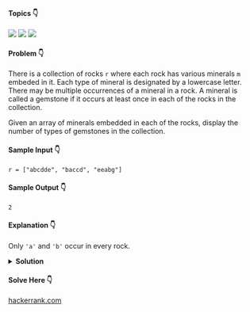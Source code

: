 #### Topics :point_down:
![](https://img.shields.io/badge/-hash--map-wheat) 
![](https://img.shields.io/badge/-hash--set-wheat)
![](https://img.shields.io/badge/-string-wheat)

#### Problem :point_down:
There is a collection of rocks `r` where each rock has various minerals `m` embeded in it. Each type of mineral is designated by a lowercase letter. There may be multiple occurrences of a mineral in a rock. A mineral is called a gemstone if it occurs at least once in each of the rocks in the collection.

Given an array of minerals embedded in each of the rocks, display the number of types of gemstones in the collection.
#### Sample Input :point_down:
```
r = ["abcdde", "baccd", "eeabg"]
```
#### Sample Output :point_down:
```
2
```
#### Explanation :point_down:
Only `'a'` and `'b'` occur in every rock.
<details>
<summary><strong>Solution</strong></summary>

#### Python :point_down:
```py
def solve(r):
    s = set(r[0])
    for i in range(1, len(r)):
        s &= set(r[i])
        
    return len(s)
```  
#### Python :point_down:
```py
def solve(r):
    d = {}
    for m in r:
        for i in set(m):
            d[i] = d.get(i, 0) + 1
            
    return list(d.values()).count(len(r))
``` 
#### Time Complexity :point_down:
```
O(n * k)
```
where `k` is size of set.
#### Space Complexity :point_down:
```
O(k)
```
</details>

#### Solve Here :point_down:
[hackerrank.com](https://www.hackerrank.com/challenges/gem-stones/problem)
